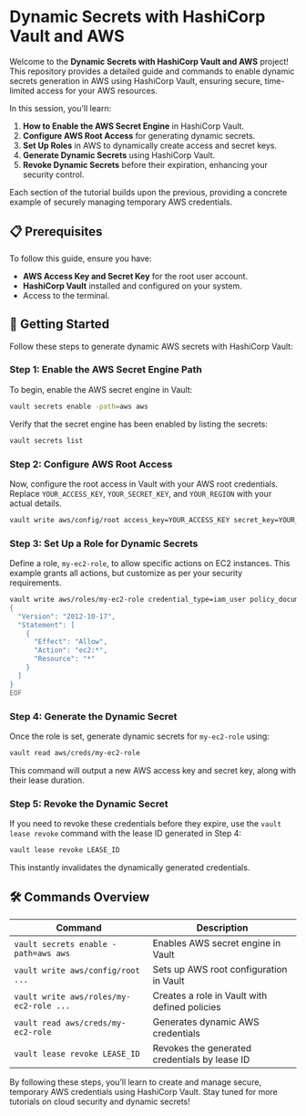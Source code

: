 
# Dynamic Secrets with HashiCorp Vault and AWS

Welcome to the **Dynamic Secrets with HashiCorp Vault and AWS** project! This repository provides a detailed guide and commands to enable dynamic secrets generation in AWS using HashiCorp Vault, ensuring secure, time-limited access for your AWS resources.


In this session, you'll learn:

1. **How to Enable the AWS Secret Engine** in HashiCorp Vault.
2. **Configure AWS Root Access** for generating dynamic secrets.
3. **Set Up Roles** in AWS to dynamically create access and secret keys.
4. **Generate Dynamic Secrets** using HashiCorp Vault.
5. **Revoke Dynamic Secrets** before their expiration, enhancing your security control.

Each section of the tutorial builds upon the previous, providing a concrete example of securely managing temporary AWS credentials.

## 📋 Prerequisites

To follow this guide, ensure you have:

- **AWS Access Key and Secret Key** for the root user account.
- **HashiCorp Vault** installed and configured on your system.
- Access to the terminal.

## 🚀 Getting Started

Follow these steps to generate dynamic AWS secrets with HashiCorp Vault:

### Step 1: Enable the AWS Secret Engine Path

To begin, enable the AWS secret engine in Vault:

```bash
vault secrets enable -path=aws aws
```

Verify that the secret engine has been enabled by listing the secrets:

```bash
vault secrets list
```

### Step 2: Configure AWS Root Access

Now, configure the root access in Vault with your AWS root credentials. Replace `YOUR_ACCESS_KEY`, `YOUR_SECRET_KEY`, and `YOUR_REGION` with your actual details.

```bash
vault write aws/config/root access_key=YOUR_ACCESS_KEY secret_key=YOUR_SECRET_KEY region=YOUR_REGION
```

### Step 3: Set Up a Role for Dynamic Secrets

Define a role, `my-ec2-role`, to allow specific actions on EC2 instances. This example grants all actions, but customize as per your security requirements.

```bash
vault write aws/roles/my-ec2-role credential_type=iam_user policy_document=-<<EOF
{
  "Version": "2012-10-17",
  "Statement": [
    {
      "Effect": "Allow",
      "Action": "ec2:*",
      "Resource": "*"
    }
  ]
}
EOF
```

### Step 4: Generate the Dynamic Secret

Once the role is set, generate dynamic secrets for `my-ec2-role` using:

```bash
vault read aws/creds/my-ec2-role
```

This command will output a new AWS access key and secret key, along with their lease duration.

### Step 5: Revoke the Dynamic Secret

If you need to revoke these credentials before they expire, use the `vault lease revoke` command with the lease ID generated in Step 4:

```bash
vault lease revoke LEASE_ID
```

This instantly invalidates the dynamically generated credentials.

## 🛠 Commands Overview

| Command                                    | Description                                    |
|--------------------------------------------|------------------------------------------------|
| `vault secrets enable -path=aws aws`       | Enables AWS secret engine in Vault             |
| `vault write aws/config/root ...`          | Sets up AWS root configuration in Vault        |
| `vault write aws/roles/my-ec2-role ...`    | Creates a role in Vault with defined policies  |
| `vault read aws/creds/my-ec2-role`         | Generates dynamic AWS credentials              |
| `vault lease revoke LEASE_ID`              | Revokes the generated credentials by lease ID  |



By following these steps, you’ll learn to create and manage secure, temporary AWS credentials using HashiCorp Vault. Stay tuned for more tutorials on cloud security and dynamic secrets! 
